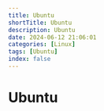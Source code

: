 ```yaml
---
title: Ubuntu
shortTitle: Ubuntu
description: Ubuntu
date: 2024-06-12 21:06:01
categories: [Linux]
tags: [Ubuntu]
index: false
---
```


# Ubuntu
## 